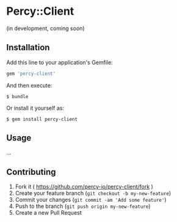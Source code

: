# Percy::Client

(in development, coming soon)

## Installation

Add this line to your application's Gemfile:

```ruby
gem 'percy-client'
```

And then execute:

    $ bundle

Or install it yourself as:

    $ gem install percy-client

## Usage

...

## Contributing

1. Fork it ( https://github.com/percy-io/percy-client/fork )
2. Create your feature branch (`git checkout -b my-new-feature`)
3. Commit your changes (`git commit -am 'Add some feature'`)
4. Push to the branch (`git push origin my-new-feature`)
5. Create a new Pull Request
